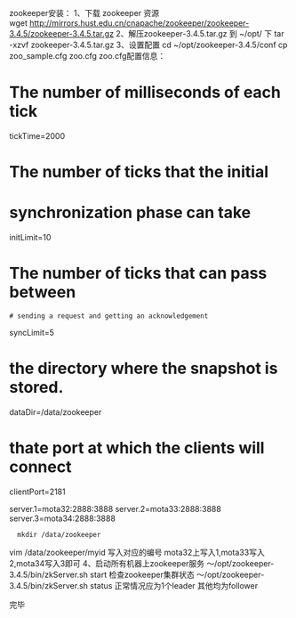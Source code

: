 zookeeper安装：
1、下载 zookeeper 资源  
wget
http://mirrors.hust.edu.cn/cnapache/zookeeper/zookeeper-3.4.5/zookeeper-3.4.5.tar.gz
2、解压zookeeper-3.4.5.tar.gz 到 ~/opt/ 下 
tar -xzvf zookeeper-3.4.5.tar.gz 
3、设置配置
   cd ~/opt/zookeeper-3.4.5/conf
   cp zoo_sample.cfg zoo.cfg
zoo.cfg配置信息：
# The number of milliseconds of each tick
tickTime=2000
# The number of ticks that the initial 
# synchronization phase can take
initLimit=10
# The number of ticks that can pass between 
    # sending a request and getting an acknowledgement
syncLimit=5
# the directory where the snapshot is stored.
dataDir=/data/zookeeper
# thate port at which the clients will connect
clientPort=2181

server.1=mota32:2888:3888
server.2=mota33:2888:3888
server.3=mota34:2888:3888

      mkdir /data/zookeeper
   vim /data/zookeeper/myid
写入对应的编号  mota32上写入1,mota33写入2,mota34写入3即可
4、启动所有机器上zookeeper服务
   ～/opt/zookeeper-3.4.5/bin/zkServer.sh start
   检查zookeeper集群状态 
   ～/opt/zookeeper-3.4.5/bin/zkServer.sh status   正常情况应为1个leader
其他均为follower

完毕
   




